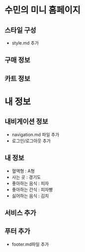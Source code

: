 # 수민의 미니 홈페이지


## 스타일 구성
- style.md 추가
## 구매 정보

## 카트 정보

# 내 정보

## 내비게이션 정보
- navigation.md 파일 추가
- 로그인/로그아웃 추가

## 내 정보
- 혈액형 : A형
- 사는 곳 : 경기도
- 좋아하는 음식 : 피자
- 좋아하는 간식 : 피자빵
- 싫어하는 음식 : 김치

## 서비스 추가

## 푸터 추가
- footer.md파일 추가